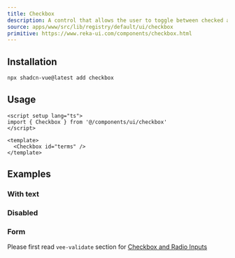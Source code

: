 ```yaml
---
title: Checkbox
description: A control that allows the user to toggle between checked and not checked.
source: apps/www/src/lib/registry/default/ui/checkbox
primitive: https://www.reka-ui.com/components/checkbox.html
---
```


<ComponentPreview name="CheckboxDemo"  />

## Installation

```bash
npx shadcn-vue@latest add checkbox
```

## Usage

```vue
<script setup lang="ts">
import { Checkbox } from '@/components/ui/checkbox'
</script>

<template>
  <Checkbox id="terms" />
</template>
```

## Examples

### With text

<ComponentPreview name="CheckboxWithText" />

### Disabled

<ComponentPreview name="CheckboxDisabled"  />

### Form

Please first read `vee-validate` section for [Checkbox and Radio Inputs](https://vee-validate.logaretm.com/v4/examples/checkboxes-and-radio/)

<ComponentPreview name="CheckboxFormSingle" />

<ComponentPreview name="CheckboxFormMultiple" />
